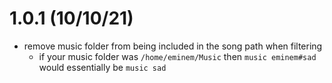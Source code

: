 # 1.0.1 (10/10/21)

<!-- prettier-ignore -->
- remove music folder from being included in the song path when filtering
  - if your music folder was `/home/eminem/Music` then `music eminem#sad` would
  essentially be `music sad`
